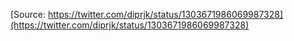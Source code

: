 [Source: https://twitter.com/diprjk/status/1303671986069987328](https://twitter.com/diprjk/status/1303671986069987328)